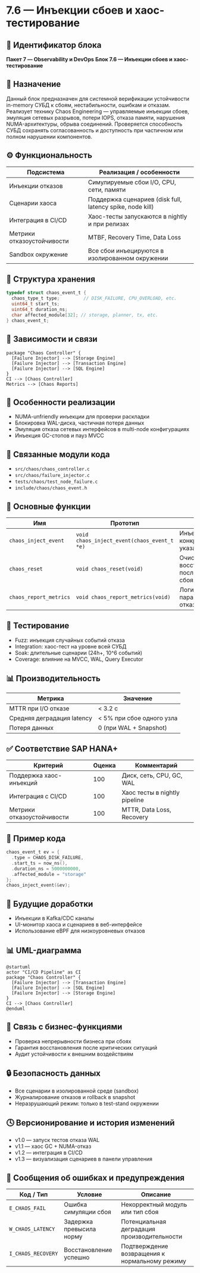 # 7.6 — Инъекции сбоев и хаос-тестирование

## 🏢 Идентификатор блока

**Пакет 7 — Observability и DevOps**
**Блок 7.6 — Инъекции сбоев и хаос-тестирование**

## 🌟 Назначение

Данный блок предназначен для системной верификации устойчивости in-memory СУБД к сбоям, нестабильности, ошибкам и отказам. Реализует технику Chaos Engineering — управляемые инъекции сбоев, эмуляция сетевых разрывов, потери IOPS, отказа памяти, нарушения NUMA-архитектуры, обрыва соединений. Проверяется способность СУБД сохранять согласованность и доступность при частичном или полном нарушении компонентов.

## ⚙️ Функциональность

| Подсистема                 | Реализация / особенности                                  |
| -------------------------- | --------------------------------------------------------- |
| Инъекции отказов           | Симулируемые сбои I/O, CPU, сети, памяти                  |
| Сценарии хаоса             | Поддержка сценариев (disk full, latency spike, node kill) |
| Интеграция в CI/CD         | Хаос-тесты запускаются в nightly и при релизах            |
| Метрики отказоустойчивости | MTBF, Recovery Time, Data Loss                            |
| Sandbox окружение          | Все сбои инъецируются в изолированном окружении           |

## 💾 Структура хранения

```c
typedef struct chaos_event_t {
  chaos_type_t type;         // DISK_FAILURE, CPU_OVERLOAD, etc.
  uint64_t start_ts;
  uint64_t duration_ns;
  char affected_module[32]; // storage, planner, tx, etc.
} chaos_event_t;
```

## 🔄 Зависимости и связи

```plantuml
package "Chaos Controller" {
  [Failure Injector] --> [Storage Engine]
  [Failure Injector] --> [Transaction Engine]
  [Failure Injector] --> [SQL Engine]
}
CI --> [Chaos Controller]
Metrics --> [Chaos Reports]
```

## 🧠 Особенности реализации

* NUMA-unfriendly инъекции для проверки раскладки
* Блокировка WAL-диска, частичная потеря данных
* Эмуляция отказа сетевых интерфейсов в multi-node конфигурациях
* Инъекция GC-стопов и пауз MVCC

## 📂 Связанные модули кода

* `src/chaos/chaos_controller.c`
* `src/chaos/failure_injector.c`
* `tests/chaos/test_node_failure.c`
* `include/chaos/chaos_event.h`

## 🔧 Основные функции

| Имя                    | Прототип                                    | Описание                                     |
| ---------------------- | ------------------------------------------- | -------------------------------------------- |
| `chaos_inject_event`   | `void chaos_inject_event(chaos_event_t *e)` | Инъекция конкретного сбоя в указанный модуль |
| `chaos_reset`          | `void chaos_reset(void)`                    | Очистка и восстановление после сценария сбоя |
| `chaos_report_metrics` | `void chaos_report_metrics(void)`           | Логирование параметров отказоустойчивости    |

## 🧪 Тестирование

* Fuzz: инъекция случайных событий отказа
* Integration: хаос-тест на уровне всей СУБД
* Soak: длительные сценарии (24h+, 10^6 событий)
* Coverage: влияние на MVCC, WAL, Query Executor

## 📊 Производительность

| Метрика                    | Значение                  |
| -------------------------- | ------------------------- |
| MTTR при I/O отказе        | < 3.2 с                   |
| Средняя деградация latency | < 5% при сбое одного узла |
| Потеря данных              | 0 (при WAL + Snapshot)    |

## ✅ Соответствие SAP HANA+

| Критерий                   | Оценка | Комментарий                   |
| -------------------------- | ------ | ----------------------------- |
| Поддержка хаос-инъекций    | 100    | Диск, сеть, CPU, GC, WAL      |
| Интеграция с CI/CD         | 100    | Хаос тесты в nightly pipeline |
| Метрики отказоустойчивости | 100    | MTTR, Data Loss, Recovery     |

## 📎 Пример кода

```c
chaos_event_t ev = {
  .type = CHAOS_DISK_FAILURE,
  .start_ts = now_ns(),
  .duration_ns = 5000000000,
  .affected_module = "storage"
};
chaos_inject_event(&ev);
```

## 🧩 Будущие доработки

* Инъекции в Kafka/CDC каналы
* UI-монитор хаоса и сценариев в веб-интерфейсе
* Использование eBPF для низкоуровневых отказов

## 📊 UML-диаграмма

```plantuml
@startuml
actor "CI/CD Pipeline" as CI
package "Chaos Controller" {
  [Failure Injector] --> [Transaction Engine]
  [Failure Injector] --> [SQL Engine]
  [Failure Injector] --> [Storage Engine]
}
CI --> [Chaos Controller]
@enduml
```

## 🔗 Связь с бизнес-функциями

* Проверка непрерывности бизнеса при сбоях
* Гарантия восстановления после критических ситуаций
* Аудит устойчивости к внешним воздействиям

## 🔒 Безопасность данных

* Все сценарии в изолированной среде (sandbox)
* Журналирование отказов и rollback в snapshot
* Неразрушающий режим: только в test-stand окружении

## 🕓 Версионирование и история изменений

* v1.0 — запуск тестов отказа WAL
* v1.1 — хаос GC + NUMA-отказ
* v1.2 — интеграция в CI/CD
* v1.3 — визуализация сценариев в панели управления

## 🛑 Сообщения об ошибках и предупреждения

| Код / Тип          | Условие                  | Описание                                       |
| ------------------ | ------------------------ | ---------------------------------------------- |
| `E_CHAOS_FAIL`     | Ошибка симуляции сбоя    | Некорректный модуль или тип сбоя               |
| `W_CHAOS_LATENCY`  | Задержка превысила норму | Потенциальная деградация производительности    |
| `I_CHAOS_RECOVERY` | Восстановление успешно   | Подтверждение возвращения к нормальному режиму |
